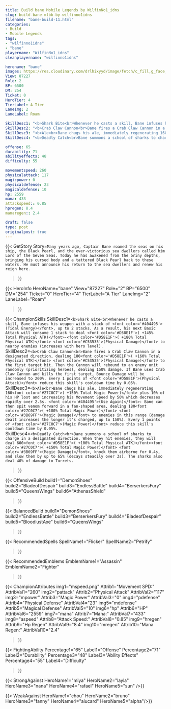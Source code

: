 ```yaml
---
title: Build bane Mobile Legends by WilfinNo1_idns
slug: build-bane-mlbb-by-wilfinno1idns
filename: "bane-build-11.html"
categories: 
- Build 
- Mobile Legends
tags: 
- "wilfinno1idns"
- "bane"
playername: "WilfinNo1_idns"
cleanplayername: "wilfinno1idns"

heroname: "bane"
images: https://res.cloudinary.com/drlhixyyd/image/fetch/c_fill,g_face,f_auto/https://cdn2-build.mobagenie.my.id/p/images/banner/full/bane.jpg
View: 87227 
Role: 2 
BP: 6500
DM: 254 
Ticket: 0 
HeroTier: 4 
TierLabel: A Tier 
LaneImg: 2
LaneLabel: Roam 

SkillDesc1: "<b>Shark Bite<br>Whenever he casts a skill, Bane infuses his weapon with a stack of <font color='#404495'>(Tidal Energy)</font>, up to 2 stacks. As a result, his next Basic Attack will consume 1 stack to deal <font color='#D58E1F'>( +145% Total Physical ATK)</font>-<font color='#D58E1F'>( +180% Total Physical ATK)</font> <font color='#C53535'>(Physical Damage)</font> to nearby enemies (increases with hero level)."   
SkillDesc2: "<b>Crab Claw Cannon<br>Bane fires a Crab Claw Cannon in a designated direction, dealing 180<font color='#D58E1F'>( +160% Total Physical ATK)</font> <font color='#C53535'>(Physical Damage)</font> to the first target hit. Then the Cannon will rebound to an enemy unit randomly (prioritizing heroes), dealing 150% damage. If Bane uses Crab Claw Cannon and kills the first target, Bounce Damage will be increased to 200%. Every 1 points of <font color='#D58E1F'>(Physical Attack)</font> reduce this skill's cooldown time by 0.05%."   
SkillDesc3: "<b>Ale<br>Bane chugs his ale, immediately regenerating 160<font color='#27C0C7'>( +150% Total Magic Power)</font> plus 10% of his HP lost and increasing his Movement Speed by 50% which decreases rapidly over 2.5s. <font color='#404495'>(Use Again)</font>: Bane can then spit venom forward in a fan-shaped area, dealing 180<font color='#27C0C7'>( +180% Total Magic Power)</font> <font color='#3B69FF'>(Magic Damage)</font> to enemies in this range (damage dealt increases the longer it's charged, up to 150%). Every 1 points of <font color='#27C0C7'>(Magic Power)</font> reduce this skill's cooldown time by 0.05%."   
SkillDesc4: "<b>Deadly Catch<br>Bane summons a school of sharks to charge in a designated direction. When they hit enemies, they will deal 600<font color='#D58E1F'>( +100% Total Physical ATK)</font><font color='#27C0C7'>( +150% Total Magic Power)</font> <font color='#3B69FF'>(Magic Damage)</font>, knock them airborne for 0.4s, and slow them by up to 65% (decays steadily over 3s). The sharks also deal 40% of damage to Turrets."  

offense: 65 
durability: 71 
abilityeffects: 48 
difficulty: 55 

movementspeed: 260
physicalattack: 117
magicpower: 0
physicaldefense: 23
magicaldefense: 10
hp: 2559
mana: 433
attackspeed:: 0.85
hpregen: 8.4
manaregen:: 2.4

draft: false
type: post
originalpost: true
---
```



{{< GetStory 
Story=` Many years ago, Captain Bane roamed the seas on his ship, the Black Pearl, and the ever-victorious sea dwellers called him Lord of the Seven Seas. Today he has awakened from the briny depths, bringing his cursed body and a tattered Black Pearl back to these waters. He must announce his return to the sea dwellers and renew his reign here. ` 
>}}

{{< HeroInfo 
HeroName="bane" 
View="87227" 
Role="2" 
BP="6500" 
DM="254" 
Ticket="0" 
HeroTier="4" 
TierLabel="A Tier" 
LaneImg="2" 
LaneLabel="Roam" 
>}}
 
{{< ChampionSkills 
SkillDesc1=`<b>Shark Bite<br>Whenever he casts a skill, Bane infuses his weapon with a stack of <font color='#404495'>(Tidal Energy)</font>, up to 2 stacks. As a result, his next Basic Attack will consume 1 stack to deal <font color='#D58E1F'>( +145% Total Physical ATK)</font>-<font color='#D58E1F'>( +180% Total Physical ATK)</font> <font color='#C53535'>(Physical Damage)</font> to nearby enemies (increases with hero level).`   
SkillDesc2=`<b>Crab Claw Cannon<br>Bane fires a Crab Claw Cannon in a designated direction, dealing 180<font color='#D58E1F'>( +160% Total Physical ATK)</font> <font color='#C53535'>(Physical Damage)</font> to the first target hit. Then the Cannon will rebound to an enemy unit randomly (prioritizing heroes), dealing 150% damage. If Bane uses Crab Claw Cannon and kills the first target, Bounce Damage will be increased to 200%. Every 1 points of <font color='#D58E1F'>(Physical Attack)</font> reduce this skill's cooldown time by 0.05%.`   
SkillDesc3=`<b>Ale<br>Bane chugs his ale, immediately regenerating 160<font color='#27C0C7'>( +150% Total Magic Power)</font> plus 10% of his HP lost and increasing his Movement Speed by 50% which decreases rapidly over 2.5s. <font color='#404495'>(Use Again)</font>: Bane can then spit venom forward in a fan-shaped area, dealing 180<font color='#27C0C7'>( +180% Total Magic Power)</font> <font color='#3B69FF'>(Magic Damage)</font> to enemies in this range (damage dealt increases the longer it's charged, up to 150%). Every 1 points of <font color='#27C0C7'>(Magic Power)</font> reduce this skill's cooldown time by 0.05%.`   
SkillDesc4=`<b>Deadly Catch<br>Bane summons a school of sharks to charge in a designated direction. When they hit enemies, they will deal 600<font color='#D58E1F'>( +100% Total Physical ATK)</font><font color='#27C0C7'>( +150% Total Magic Power)</font> <font color='#3B69FF'>(Magic Damage)</font>, knock them airborne for 0.4s, and slow them by up to 65% (decays steadily over 3s). The sharks also deal 40% of damage to Turrets.`   
>}}

{{< OffensiveBuild 
build1="DemonShoes"  
build2="BladeofDespair" 
build3="EndlessBattle" 
build4="BerserkersFury" 
build5="QueensWings" 
build6="AthenasShield" 
>}} 

{{< BalancedBuild 
build1="DemonShoes"  
build2="EndlessBattle" 
build3="BerserkersFury" 
build4="BladeofDespair" 
build5="BloodlustAxe" 
build6="QueensWings" 
>}}


{{< RecommendedSpells 
SpellName1="Flicker" 
SpellName2="Petrify" 
>}}  

{{< RecommendedEmblems 
EmblemName1="Assassin" 
EmblemName2="Fighter" 
>}}   


{{< ChampionAttributes
img1="mspeed.png" Attrib1="Movement SPD:" AttribVal1="260"
img2="pattack" Attrib2="Physical Attack" AttribVal2="117"
img3="mpower" Attrib3="Magic Power" AttribVal3="0"
img4="pdefense" Attrib4="Physical Defense" AttribVal4="23"
img5="mdefense" Attrib5="Magical Defense" AttribVal5="10"
img6="hp" Attrib6="HP" AttribVal6="2559"
img7="mana" Attrib7="Mana:" AttribVal7="433"
img8="aspeed" Attrib8="Attack Speed:" AttribVal8="0.85"
img9="hregen" Attrib9="Hp Regen" AttribVal9="8.4"
img10="mregen" Attrib10="Mana Regen:" AttribVal10="2.4"
>}}


{{< FightingAbility
Percentage1="65" Label1="Offense"
Percentage2="71" Label2="Durability"
Percentage3="48" Label3="Ability Effects"
Percentage4="55" Label4="Difficulty"
 >}}

{{< StrongAgainst 
HeroName1="miya"
HeroName2="layla"
HeroName3="nana"
HeroName4="rafael"
HeroName5="sun"
/>}}

{{< WeakAgainst
HeroName1="chou"
HeroName2="bruno"
HeroName3="fanny"
HeroName4="alucard"
HeroName5="alpha"/>}}
